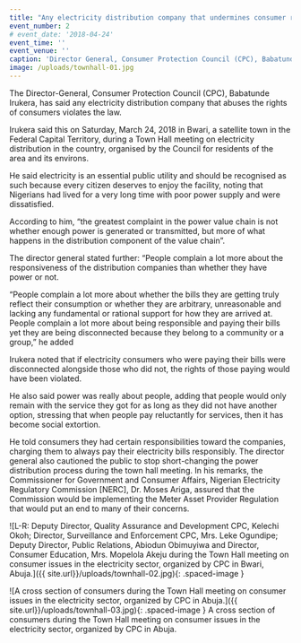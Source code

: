 ```yaml
---
title: "Any electricity distribution company that undermines consumer rights violates the law – CPC"
event_number: 2
# event_date: '2018-04-24'
event_time: ''
event_venue: ''
caption: 'Director General, Consumer Protection Council (CPC), Babatunde Irukera (right) speaking during the Town Hall meeting on consumer issues in the electricity sector, organized by CPC in Bwari, Abuja. Seated (front): Representative of the Managing Director, Nigeria Electricity Management Service Agency (NEMSA), Engineer William Metiete (left) and Commissioner, Consumer Affairs, Nigeria Electricity Regulatory Commission (NERC) Dr. Moses Arigu (2 nd left) listen with rapt attention.'
image: /uploads/townhall-01.jpg
---
```

The Director-General, Consumer Protection Council (CPC), Babatunde Irukera, has said any electricity distribution company that abuses the rights of consumers violates the law.

Irukera said this on Saturday, March 24, 2018 in Bwari, a satellite town in the Federal Capital Territory, during a Town Hall meeting on electricity distribution in the country, organised by the Council for residents of the area and its environs.

He said electricity is an essential public utility and should be recognised as such because every citizen deserves to enjoy the facility, noting that Nigerians had lived for a very long time with poor power supply and were dissatisfied.

According to him, “the greatest complaint in the power value chain is not whether enough power is generated or transmitted, but more of what happens in the distribution component of the value chain”.

The director general stated further: “People complain a lot more about the responsiveness of the distribution companies than whether they have power or not.

“People complain a lot more about whether the bills they are getting truly reflect their consumption or whether they are arbitrary, unreasonable and lacking any fundamental or rational support for how they are arrived at. People complain a lot more about being responsible and paying their bills yet they are being disconnected because they belong to a community or a group,” he added

Irukera noted that if electricity consumers who were paying their bills were disconnected alongside those who did not, the rights of those paying would have been violated.

He also said power was really about people, adding that people would only remain with the service they got for as long as they did not have another option, stressing that when people pay reluctantly for services, then it has become social extortion.

He told consumers they had certain responsibilities toward the companies, charging them to always pay their electricity bills responsibly. The director general also cautioned the public to stop short-changing the power distribution process during the town hall meeting. In his remarks, the Commissioner for Government and Consumer Affairs, Nigerian Electricity Regulatory Commission [NERC], Dr. Moses Ariga, assured that the Commission would be implementing the Meter Asset Provider Regulation that would put an end to many of their concerns.

![L-R: Deputy Director, Quality Assurance and Development CPC, Kelechi Okoh; Director, Surveillance and Enforcement CPC, Mrs. Leke Ogundipe; Deputy Director, Public Relations, Abiodun Obimuyiwa and Director, Consumer Education, Mrs. Mopelola Akeju during the Town Hall meeting on consumer issues in the electricity sector, organized by CPC in Bwari, Abuja.]({{ site.url}}/uploads/townhall-02.jpg){: .spaced-image }


![A cross section of consumers during the Town Hall meeting on consumer issues in the electricity sector, organized by CPC in Abuja.]({{ site.url}}/uploads/townhall-03.jpg){: .spaced-image }
A cross section of consumers during the Town Hall meeting on consumer issues in the electricity sector, organized by CPC in Abuja.